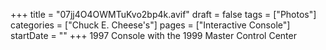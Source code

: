 +++
title = "07jj4O4OWMTuKvo2bp4k.avif"
draft = false
tags = ["Photos"]
categories = ["Chuck E. Cheese's"]
pages = ["Interactive Console"]
startDate = ""
+++
1997 Console with the 1999 Master Control Center
